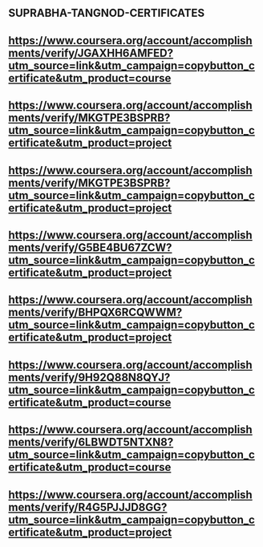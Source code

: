 ## SUPRABHA-TANGNOD-CERTIFICATES
## https://www.coursera.org/account/accomplishments/verify/JGAXHH6AMFED?utm_source=link&utm_campaign=copybutton_certificate&utm_product=course
## https://www.coursera.org/account/accomplishments/verify/MKGTPE3BSPRB?utm_source=link&utm_campaign=copybutton_certificate&utm_product=project
## https://www.coursera.org/account/accomplishments/verify/MKGTPE3BSPRB?utm_source=link&utm_campaign=copybutton_certificate&utm_product=project
## https://www.coursera.org/account/accomplishments/verify/G5BE4BU67ZCW?utm_source=link&utm_campaign=copybutton_certificate&utm_product=project
## https://www.coursera.org/account/accomplishments/verify/BHPQX6RCQWWM?utm_source=link&utm_campaign=copybutton_certificate&utm_product=project
## https://www.coursera.org/account/accomplishments/verify/9H92Q88N8QYJ?utm_source=link&utm_campaign=copybutton_certificate&utm_product=course
## https://www.coursera.org/account/accomplishments/verify/6LBWDT5NTXN8?utm_source=link&utm_campaign=copybutton_certificate&utm_product=course
## https://www.coursera.org/account/accomplishments/verify/R4G5PJJJD8GG?utm_source=link&utm_campaign=copybutton_certificate&utm_product=project
